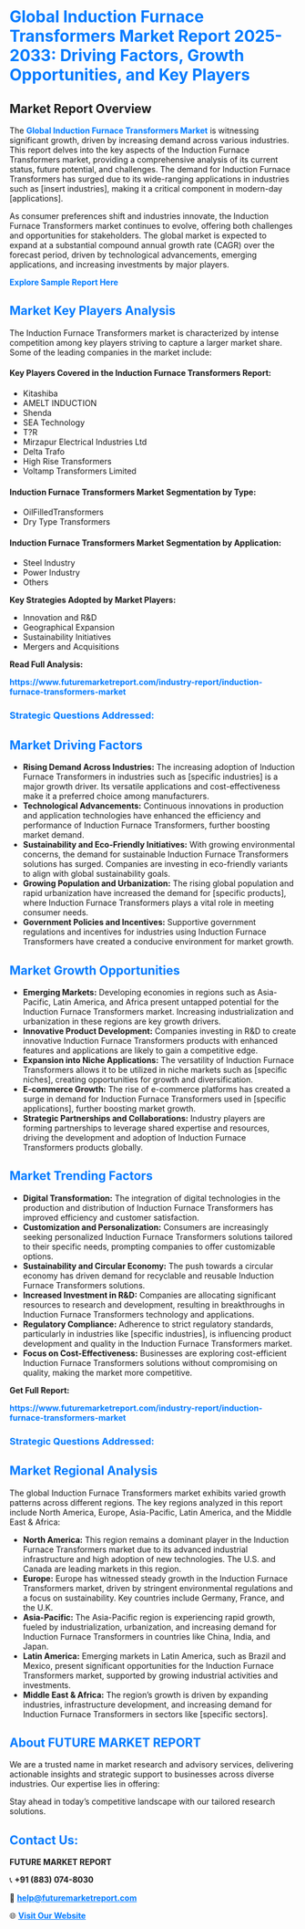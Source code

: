 <h1 style="color: #007BFF;">Global Induction Furnace Transformers Market Report 2025-2033: Driving Factors, Growth Opportunities, and Key Players</h1>

<section id="overview">
<h2>Market Report Overview</h2>
<p>The <a href="https://www.futuremarketreport.com/industry-report/induction-furnace-transformers-market" style="color: #007BFF; text-decoration: none;"><strong>Global Induction Furnace Transformers Market</strong></a> is witnessing significant growth, driven by increasing demand across various industries. This report delves into the key aspects of the Induction Furnace Transformers market, providing a comprehensive analysis of its current status, future potential, and challenges. The demand for Induction Furnace Transformers has surged due to its wide-ranging applications in industries such as [insert industries], making it a critical component in modern-day [applications].</p>
<p>As consumer preferences shift and industries innovate, the Induction Furnace Transformers market continues to evolve, offering both challenges and opportunities for stakeholders. The global market is expected to expand at a substantial compound annual growth rate (CAGR) over the forecast period, driven by technological advancements, emerging applications, and increasing investments by major players.</p>
</section>

<section id="overview">
<p><a href="https://www.futuremarketreport.com/request-sample/reportId=29107" style="color: #007BFF; text-decoration: none;"><strong>Explore Sample Report Here</strong></a></p>
</section>

<section id="key-players">
<h2 style="color: #007BFF;">Market Key Players Analysis</h2>
<p>The Induction Furnace Transformers market is characterized by intense competition among key players striving to capture a larger market share. Some of the leading companies in the market include:</p>
<h4>Key Players Covered in the Induction Furnace Transformers Report:</h4>
<ul><li>Kitashiba</li><li>AMELT INDUCTION</li><li>Shenda</li><li>SEA Technology</li><li>T?R</li><li>Mirzapur Electrical Industries Ltd</li><li>Delta Trafo</li><li>High Rise Transformers</li><li>Voltamp Transformers Limited</li></ul>
<h4>Induction Furnace Transformers Market Segmentation by Type:</h4>
<ul><li>OilFilledTransformers</li><li>Dry Type Transformers</li></ul>

<h4>Induction Furnace Transformers Market Segmentation by Application:</h4>
<ul><li>Steel Industry</li><li>Power Industry</li><li>Others</li></ul>
<p><strong>Key Strategies Adopted by Market Players:</strong></p>
<ul>
<li>Innovation and R&D</li>
<li>Geographical Expansion</li>
<li>Sustainability Initiatives</li>
<li>Mergers and Acquisitions</li>
</ul>
</section>

<section>
<p><strong>Read Full Analysis: </strong></p><a href="https://www.futuremarketreport.com/industry-report/induction-furnace-transformers-market" style="color: #007BFF; text-decoration: none;"><strong>https://www.futuremarketreport.com/industry-report/induction-furnace-transformers-market</strong></a>
<h3 style="color: #007BFF;">Strategic Questions Addressed:</h3>
</section>

<section id="driving-factors">
<h2 style="color: #007BFF;">Market Driving Factors</h2>
<ul>
<li><strong>Rising Demand Across Industries:</strong> The increasing adoption of Induction Furnace Transformers in industries such as [specific industries] is a major growth driver. Its versatile applications and cost-effectiveness make it a preferred choice among manufacturers.</li>
<li><strong>Technological Advancements:</strong> Continuous innovations in production and application technologies have enhanced the efficiency and performance of Induction Furnace Transformers, further boosting market demand.</li>
<li><strong>Sustainability and Eco-Friendly Initiatives:</strong> With growing environmental concerns, the demand for sustainable Induction Furnace Transformers solutions has surged. Companies are investing in eco-friendly variants to align with global sustainability goals.</li>
<li><strong>Growing Population and Urbanization:</strong> The rising global population and rapid urbanization have increased the demand for [specific products], where Induction Furnace Transformers plays a vital role in meeting consumer needs.</li>
<li><strong>Government Policies and Incentives:</strong> Supportive government regulations and incentives for industries using Induction Furnace Transformers have created a conducive environment for market growth.</li>
</ul>
</section>

<section id="growth-opportunities">
<h2 style="color: #007BFF;">Market Growth Opportunities</h2>
<ul>
<li><strong>Emerging Markets:</strong> Developing economies in regions such as Asia-Pacific, Latin America, and Africa present untapped potential for the Induction Furnace Transformers market. Increasing industrialization and urbanization in these regions are key growth drivers.</li>
<li><strong>Innovative Product Development:</strong> Companies investing in R&D to create innovative Induction Furnace Transformers products with enhanced features and applications are likely to gain a competitive edge.</li>
<li><strong>Expansion into Niche Applications:</strong> The versatility of Induction Furnace Transformers allows it to be utilized in niche markets such as [specific niches], creating opportunities for growth and diversification.</li>
<li><strong>E-commerce Growth:</strong> The rise of e-commerce platforms has created a surge in demand for Induction Furnace Transformers used in [specific applications], further boosting market growth.</li>
<li><strong>Strategic Partnerships and Collaborations:</strong> Industry players are forming partnerships to leverage shared expertise and resources, driving the development and adoption of Induction Furnace Transformers products globally.</li>
</ul>
</section>

<section id="trending-factors">
<h2 style="color: #007BFF;">Market Trending Factors</h2>
<ul>
<li><strong>Digital Transformation:</strong> The integration of digital technologies in the production and distribution of Induction Furnace Transformers has improved efficiency and customer satisfaction.</li>
<li><strong>Customization and Personalization:</strong> Consumers are increasingly seeking personalized Induction Furnace Transformers solutions tailored to their specific needs, prompting companies to offer customizable options.</li>
<li><strong>Sustainability and Circular Economy:</strong> The push towards a circular economy has driven demand for recyclable and reusable Induction Furnace Transformers solutions.</li>
<li><strong>Increased Investment in R&D:</strong> Companies are allocating significant resources to research and development, resulting in breakthroughs in Induction Furnace Transformers technology and applications.</li>
<li><strong>Regulatory Compliance:</strong> Adherence to strict regulatory standards, particularly in industries like [specific industries], is influencing product development and quality in the Induction Furnace Transformers market.</li>
<li><strong>Focus on Cost-Effectiveness:</strong> Businesses are exploring cost-efficient Induction Furnace Transformers solutions without compromising on quality, making the market more competitive.</li>
</ul>
</section>

<section>
<p><strong>Get Full Report: </strong></p><a href="https://www.futuremarketreport.com/industry-report/induction-furnace-transformers-market" style="color: #007BFF; text-decoration: none;"><strong>https://www.futuremarketreport.com/industry-report/induction-furnace-transformers-market</strong></a>
<h3 style="color: #007BFF;">Strategic Questions Addressed:</h3>
</section>


<section id="regional-analysis">
<h2 style="color: #007BFF;">Market Regional Analysis</h2>
<p>The global Induction Furnace Transformers market exhibits varied growth patterns across different regions. The key regions analyzed in this report include North America, Europe, Asia-Pacific, Latin America, and the Middle East & Africa:</p>
<ul>
<li><strong>North America:</strong> This region remains a dominant player in the Induction Furnace Transformers market due to its advanced industrial infrastructure and high adoption of new technologies. The U.S. and Canada are leading markets in this region.</li>
<li><strong>Europe:</strong> Europe has witnessed steady growth in the Induction Furnace Transformers market, driven by stringent environmental regulations and a focus on sustainability. Key countries include Germany, France, and the U.K.</li>
<li><strong>Asia-Pacific:</strong> The Asia-Pacific region is experiencing rapid growth, fueled by industrialization, urbanization, and increasing demand for Induction Furnace Transformers in countries like China, India, and Japan.</li>
<li><strong>Latin America:</strong> Emerging markets in Latin America, such as Brazil and Mexico, present significant opportunities for the Induction Furnace Transformers market, supported by growing industrial activities and investments.</li>
<li><strong>Middle East & Africa:</strong> The region’s growth is driven by expanding industries, infrastructure development, and increasing demand for Induction Furnace Transformers in sectors like [specific sectors].</li>
</ul>
</section>

<footer>
<h2 style="color: #007BFF;">About FUTURE MARKET REPORT</h2>
<p>We are a trusted name in market research and advisory services, delivering actionable insights and strategic support to businesses across diverse industries. Our expertise lies in offering:</p>

<p>Stay ahead in today’s competitive landscape with our tailored research solutions.</p>

<h2 style="color: #007BFF;">Contact Us:</h2>
<p><strong>FUTURE MARKET REPORT</strong></p>
<p>📞 <strong>+91 (883) 074-8030</strong></p>
<p>📧 <strong><a href="mailto:help@futuremarketreport.com" style="color: #007BFF;">help@futuremarketreport.com</a></strong></p>
<p>🌐 <strong><a href="https://www.futuremarketreport.com/" style="color: #007BFF;">Visit Our Website</a></strong></p>
</footer>